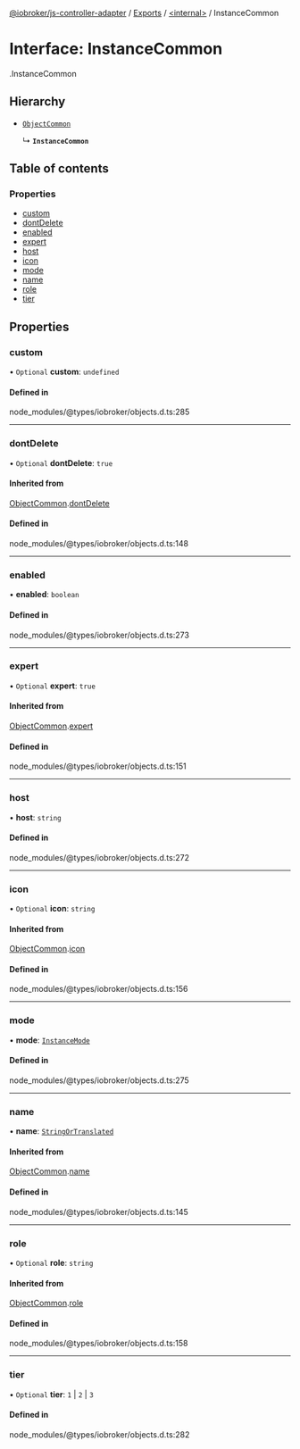 [@iobroker/js-controller-adapter](../README.md) / [Exports](../modules.md) / [<internal\>](../modules/internal_.md) / InstanceCommon

# Interface: InstanceCommon

[<internal>](../modules/internal_.md).InstanceCommon

## Hierarchy

- [`ObjectCommon`](internal_.ObjectCommon.md)

  ↳ **`InstanceCommon`**

## Table of contents

### Properties

- [custom](internal_.InstanceCommon.md#custom)
- [dontDelete](internal_.InstanceCommon.md#dontdelete)
- [enabled](internal_.InstanceCommon.md#enabled)
- [expert](internal_.InstanceCommon.md#expert)
- [host](internal_.InstanceCommon.md#host)
- [icon](internal_.InstanceCommon.md#icon)
- [mode](internal_.InstanceCommon.md#mode)
- [name](internal_.InstanceCommon.md#name)
- [role](internal_.InstanceCommon.md#role)
- [tier](internal_.InstanceCommon.md#tier)

## Properties

### custom

• `Optional` **custom**: `undefined`

#### Defined in

node_modules/@types/iobroker/objects.d.ts:285

___

### dontDelete

• `Optional` **dontDelete**: ``true``

#### Inherited from

[ObjectCommon](internal_.ObjectCommon.md).[dontDelete](internal_.ObjectCommon.md#dontdelete)

#### Defined in

node_modules/@types/iobroker/objects.d.ts:148

___

### enabled

• **enabled**: `boolean`

#### Defined in

node_modules/@types/iobroker/objects.d.ts:273

___

### expert

• `Optional` **expert**: ``true``

#### Inherited from

[ObjectCommon](internal_.ObjectCommon.md).[expert](internal_.ObjectCommon.md#expert)

#### Defined in

node_modules/@types/iobroker/objects.d.ts:151

___

### host

• **host**: `string`

#### Defined in

node_modules/@types/iobroker/objects.d.ts:272

___

### icon

• `Optional` **icon**: `string`

#### Inherited from

[ObjectCommon](internal_.ObjectCommon.md).[icon](internal_.ObjectCommon.md#icon)

#### Defined in

node_modules/@types/iobroker/objects.d.ts:156

___

### mode

• **mode**: [`InstanceMode`](../modules/internal_.md#instancemode)

#### Defined in

node_modules/@types/iobroker/objects.d.ts:275

___

### name

• **name**: [`StringOrTranslated`](../modules/internal_.md#stringortranslated)

#### Inherited from

[ObjectCommon](internal_.ObjectCommon.md).[name](internal_.ObjectCommon.md#name)

#### Defined in

node_modules/@types/iobroker/objects.d.ts:145

___

### role

• `Optional` **role**: `string`

#### Inherited from

[ObjectCommon](internal_.ObjectCommon.md).[role](internal_.ObjectCommon.md#role)

#### Defined in

node_modules/@types/iobroker/objects.d.ts:158

___

### tier

• `Optional` **tier**: ``1`` \| ``2`` \| ``3``

#### Defined in

node_modules/@types/iobroker/objects.d.ts:282
